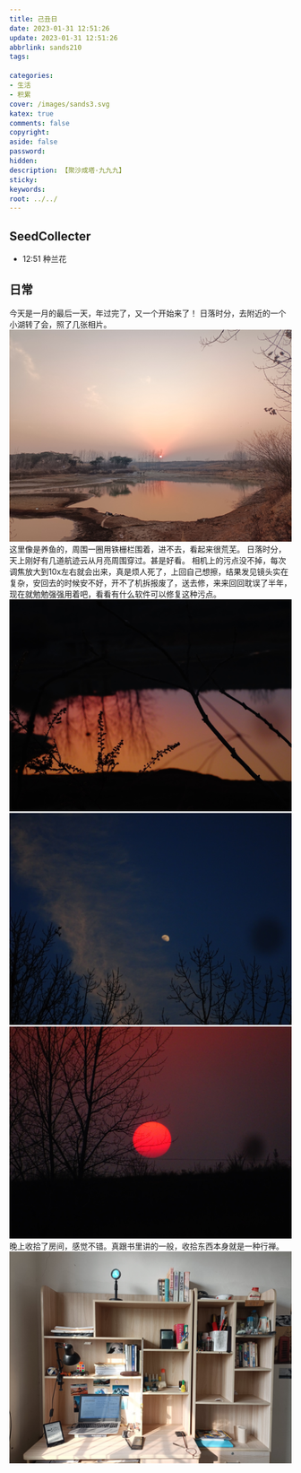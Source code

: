```yaml
---
title: 己丑日
date: 2023-01-31 12:51:26
update: 2023-01-31 12:51:26
abbrlink: sands210
tags:

categories:
- 生活
- 积累
cover: /images/sands3.svg
katex: true
comments: false
copyright:
aside: false
password:
hidden:
description: 【聚沙成塔·九九九】 
sticky: 
keywords:
root: ../../
---
```


## SeedCollecter
- 12:51 种兰花


## 日常
今天是一月的最后一天，年过完了，又一个开始来了！
日落时分，去附近的一个小湖转了会，照了几张相片。
![](../../../images/20230102/IMG_20230131_174150.jpg)
这里像是养鱼的，周围一圈用铁栅栏围着，进不去，看起来很荒芜。
日落时分，天上刚好有几道航迹云从月亮周围穿过。甚是好看。
相机上的污点没不掉，每次调焦放大到10x左右就会出来，真是烦人死了，上回自己想擦，结果发见镜头实在复杂，安回去的时候安不好，开不了机拆报废了，送去修，来来回回耽误了半年，现在就勉勉强强用着吧，看看有什么软件可以修复这种污点。
![](../../../images/20230102/IMG_20230131_185821.jpg)
![](../../../images/20230102/DSC00073.jpg)
![日落](../../../images/20230102/DSC00072.jpg)
晚上收拾了房间，感觉不错。真跟书里讲的一般，收拾东西本身就是一种行禅。
![春日漱石](../../../images/20230102/IMG_20230201_152639.jpg)
